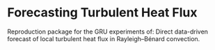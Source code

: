 # Forecasting Turbulent Heat Flux
Reproduction package for the GRU experiments of: Direct data-driven forecast of local turbulent heat flux in Rayleigh–Bénard convection.
